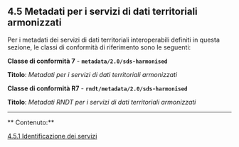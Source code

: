 ## 4.5 Metadati per i servizi di dati territoriali armonizzati

Per i metadati dei servizi di dati territoriali interoperabili definiti in questa sezione, le classi di conformità di riferimento sono le seguenti:

**Classe di conformità 7** - **```metadata/2.0/sds-harmonised```**

**Titolo**: _Metadati per i servizi di dati territoriali armonizzati_

**Classe di conformità R7** - **```rndt/metadata/2.0/sds-harmonised```**

**Titolo**: _Metadati RNDT per i servizi di dati territoriali armonizzati_

---

** Contenuto:**

[4.5.1 Identificazione dei servizi](identification.md)

